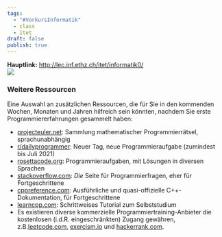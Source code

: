 ```yaml
---
tags:
  - "#VorkursInformatik"
  - class
  - itet
draft: false
publish: true
---
```

**Hauptlink:** http://lec.inf.ethz.ch/itet/informatik0/  
![](https://www.youtube.com/watch?v=8jLOx1hD3_o)

### Weitere Ressourcen

Eine Auswahl an zusätzlichen Ressourcen, die für Sie in den kommenden Wochen, Monaten und Jahren hilfreich sein könnten, nachdem Sie erste Programmiererfahrungen gesammelt haben:

- [projecteuler.net](https://projecteuler.net/): Sammlung mathematischer Programmierrätsel, sprachunabhängig
- [r/dailyprogrammer](https://www.reddit.com/r/dailyprogrammer/): Neuer Tag, neue Programmieraufgabe (zumindest bis Juli 2021)
- [rosettacode.org](http://rosettacode.org/wiki/Category:Programming_Tasks): Programmieraufgaben, mit Lösungen in diversen Sprachen
- [stackoverflow.com](https://stackoverflow.com/questions/tagged/c%2b%2b): _Die_ Seite für Programmierfragen, eher für Fortgeschrittene
- [cppreference.com](https://en.cppreference.com/w/): Ausführliche und quasi-offizielle C++-Dokumentation, für Fortgeschrittene
- [learncpp.com](https://www.learncpp.com/): Schrittweises Tutorial zum Selbststudium
- Es existieren diverse kommerzielle Programmiertraining-Anbieter die kostenlosen (i.d.R. eingeschränkten) Zugang gewähren, z.B.[leetcode.com](https://leetcode.com/), [exercism.io](https://exercism.io/) und [hackerrank.com](https://www.hackerrank.com/).
